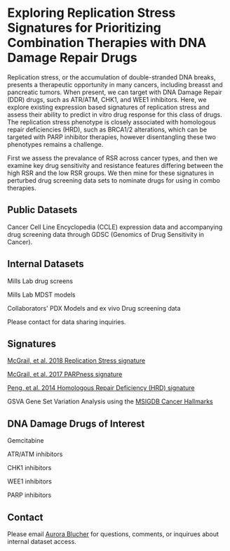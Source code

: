 # Exploring Replication Stress Signatures for Prioritizing Combination Therapies with DNA Damage Repair Drugs

Replication stress, or the accumulation of double-stranded DNA breaks, presents a therapeutic opportunity in many cancers, including breasst and pancreatic tumors. When present, we can target with DNA Damage Repair (DDR) drugs, such as ATR/ATM, CHK1, and WEE1 inhibitors. Here, we explore existing expression based signatures of replication stress and assess their ability to predict in vitro drug response for this class of drugs. The replication stress phenotype is closely associated with homologous repair deficiencies (HRD), such as BRCA1/2 alterations, which can be targeted with PARP inhibitor therapies, however disentangling these two phenotypes remains a challenge. 

First we assess the prevalance of RSR across cancer types, and then we examine key drug sensitivity and resistance features differing between the high RSR and the low RSR groups. We then mine for these signatures in perturbed drug screening data sets to nominate drugs for using in combo therapies.

## Public Datasets

Cancer Cell Line Encyclopedia (CCLE) expression data and accompanying drug screening data through GDSC (Genomics of Drug Sensitivity in Cancer). 

## Internal Datasets

Mills Lab drug screens

Mills Lab MDST models

Collaborators' PDX Models and ex vivo Drug screening data

Please contact for data sharing inquiries. 

## Signatures
[McGrail, et al. 2018 Replication Stress signature](https://pubmed.ncbi.nlm.nih.gov/29768207/)

[McGrail, et al. 2017 PARPness signature](https://www.nature.com/articles/s41540-017-0011-6)

[Peng, et al. 2014 Homologous Repair Deficiency (HRD) signature](https://pubmed.ncbi.nlm.nih.gov/24553445/)

GSVA Gene Set Variation Analysis using the [MSIGDB Cancer Hallmarks](http://www.gsea-msigdb.org/gsea/msigdb/collections.jsp)


## DNA Damage Drugs of Interest
Gemcitabine

ATR/ATM inhibitors

CHK1 inhibitors

WEE1 inhibitors

PARP inhibitors  

## Contact
Please email [Aurora Blucher](blucher@ohsu.edu) for questions, comments, or inquirues about internal dataset access. 
